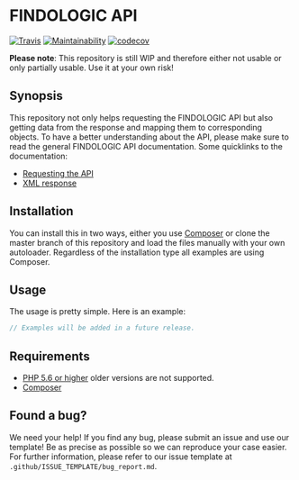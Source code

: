# FINDOLOGIC API

[![Travis](https://travis-ci.org/TheKeymaster/findologic-api.svg?branch=master)](https://travis-ci.org/TheKeymaster/findologic-api)
[![Maintainability](https://api.codeclimate.com/v1/badges/d604675c46586292c20f/maintainability)](https://codeclimate.com/github/TheKeymaster/findologic-api/maintainability)
[![codecov](https://codecov.io/gh/TheKeymaster/findologic-api/branch/master/graph/badge.svg)](https://codecov.io/gh/TheKeymaster/findologic-api)

**Please note**: This repository is still WIP and therefore either not usable or only partially usable. Use it at your own risk!

## Synopsis

This repository not only helps requesting the FINDOLOGIC API but also getting data from the response and mapping them to corresponding objects.
To have a better understanding about the API, please make sure to read the general FINDOLOGIC API documentation. Some quicklinks to the documentation:

 * [Requesting the API](https://docs.findologic.com/doku.php?id=integration_documentation:request)
 * [XML response](https://docs.findologic.com/doku.php?id=integration_documentation:response_xml)

## Installation

You can install this in two ways, either you use [Composer](https://getcomposer.org/) or clone the master branch of this 
repository and load the files manually with your own autoloader. Regardless of the installation type all examples are 
using Composer.
 
## Usage

The usage is pretty simple. Here is an example:

```php
// Examples will be added in a future release.
```

## Requirements

 * [PHP 5.6 or higher](https://php.net/) older versions are not supported.
 * [Composer](https://getcomposer.org/)
 
## Found a bug?

We need your help! If you find any bug, please submit an issue and use our template! Be as precise as possible 
so we can reproduce your case easier. For further information, please refer to our issue template at 
`.github/ISSUE_TEMPLATE/bug_report.md`.
